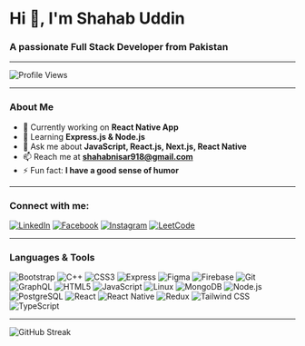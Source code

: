 # Hi 👋, I'm Shahab Uddin
### A passionate Full Stack Developer from Pakistan

---

![Profile Views](https://komarev.com/ghpvc/?username=shahab-uddin-ghori&label=Profile%20views&color=0e75b6&style=flat)

---

### About Me
- 🔭 Currently working on **React Native App**
- 🌱 Learning **Express.js & Node.js**
- 💬 Ask me about **JavaScript, React.js, Next.js, React Native**
- 📫 Reach me at **shahabnisar918@gmail.com**
- ⚡ Fun fact: **I have a good sense of humor**

---

### Connect with me:
[![LinkedIn](https://raw.githubusercontent.com/rahuldkjain/github-profile-readme-generator/master/src/images/icons/Social/linked-in-alt.svg)](https://linkedin.com/in/shahabuddinghori/)
[![Facebook](https://raw.githubusercontent.com/rahuldkjain/github-profile-readme-generator/master/src/images/icons/Social/facebook.svg)](https://fb.com/shahabuddinghori01)
[![Instagram](https://raw.githubusercontent.com/rahuldkjain/github-profile-readme-generator/master/src/images/icons/Social/instagram.svg)](https://instagram.com/shahabuddinghori08)
[![LeetCode](https://raw.githubusercontent.com/rahuldkjain/github-profile-readme-generator/master/src/images/icons/Social/leet-code.svg)](https://www.leetcode.com/shahab-uddin-ghori)

---

### Languages & Tools
![Bootstrap](https://raw.githubusercontent.com/devicons/devicon/master/icons/bootstrap/bootstrap-plain-wordmark.svg)
![C++](https://raw.githubusercontent.com/devicons/devicon/master/icons/cplusplus/cplusplus-original.svg)
![CSS3](https://raw.githubusercontent.com/devicons/devicon/master/icons/css3/css3-original-wordmark.svg)
![Express](https://raw.githubusercontent.com/devicons/devicon/master/icons/express/express-original-wordmark.svg)
![Figma](https://www.vectorlogo.zone/logos/figma/figma-icon.svg)
![Firebase](https://www.vectorlogo.zone/logos/firebase/firebase-icon.svg)
![Git](https://www.vectorlogo.zone/logos/git-scm/git-scm-icon.svg)
![GraphQL](https://www.vectorlogo.zone/logos/graphql/graphql-icon.svg)
![HTML5](https://raw.githubusercontent.com/devicons/devicon/master/icons/html5/html5-original-wordmark.svg)
![JavaScript](https://raw.githubusercontent.com/devicons/devicon/master/icons/javascript/javascript-original.svg)
![Linux](https://raw.githubusercontent.com/devicons/devicon/master/icons/linux/linux-original.svg)
![MongoDB](https://raw.githubusercontent.com/devicons/devicon/master/icons/mongodb/mongodb-original-wordmark.svg)
![Node.js](https://raw.githubusercontent.com/devicons/devicon/master/icons/nodejs/nodejs-original-wordmark.svg)
![PostgreSQL](https://raw.githubusercontent.com/devicons/devicon/master/icons/postgresql/postgresql-original-wordmark.svg)
![React](https://raw.githubusercontent.com/devicons/devicon/master/icons/react/react-original-wordmark.svg)
![React Native](https://reactnative.dev/img/header_logo.svg)
![Redux](https://raw.githubusercontent.com/devicons/devicon/master/icons/redux/redux-original.svg)
![Tailwind CSS](https://www.vectorlogo.zone/logos/tailwindcss/tailwindcss-icon.svg)
![TypeScript](https://raw.githubusercontent.com/devicons/devicon/master/icons/typescript/typescript-original.svg)

---

![GitHub Streak](https://github-readme-streak-stats.herokuapp.com/?user=shahab-uddin-ghori)
